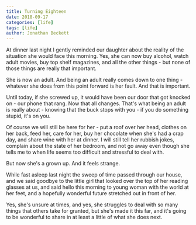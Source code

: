 ```yaml
---
title: Turning Eighteen
date: 2018-09-17
categories: [life]
tags: [life]
author: Jonathan Beckett
---
```


At dinner last night I gently reminded our daughter about the reality of the situation she would face this morning. Yes, she can now buy alcohol, watch adult movies, buy top shelf magazines, and all the other things - but none of those things are really that important.

She is now an adult. And being an adult really comes down to one thing - whatever she does from this point forward is her fault. And that is important.

Until today, if she screwed up, it would have been our door that got knocked on - our phone that rang. Now that all changes. That's what being an adult is really about - knowing that the buck stops with you - if you do something stupid, it's on you.

Of course we will still be here for her - put a roof over her head, clothes on her back, feed her, care for her, buy her chocolate when she's had a crap day, and share wine with her at dinner. I will still tell her rubbish jokes, complain about the state of her bedroom, and not go away even though she tells me to when life seems too difficult and stressful to deal with.

But now she's a grown up. And it feels strange.

While fast asleep last night the sweep of time passed through our house, and we said goodbye to the little girl that looked over the top of her reading glasses at us, and said hello this morning to young woman with the world at her feet, and a hopefully wonderful future stretched out in front of her.

Yes, she's unsure at times, and yes, she struggles to deal with so many things that others take for granted, but she's made it this far, and it's going to be wonderful to share in at least a little of what she does next.